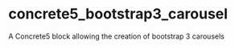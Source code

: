 concrete5_bootstrap3_carousel
=============================

A Concrete5 block allowing the creation of bootstrap 3 carousels
